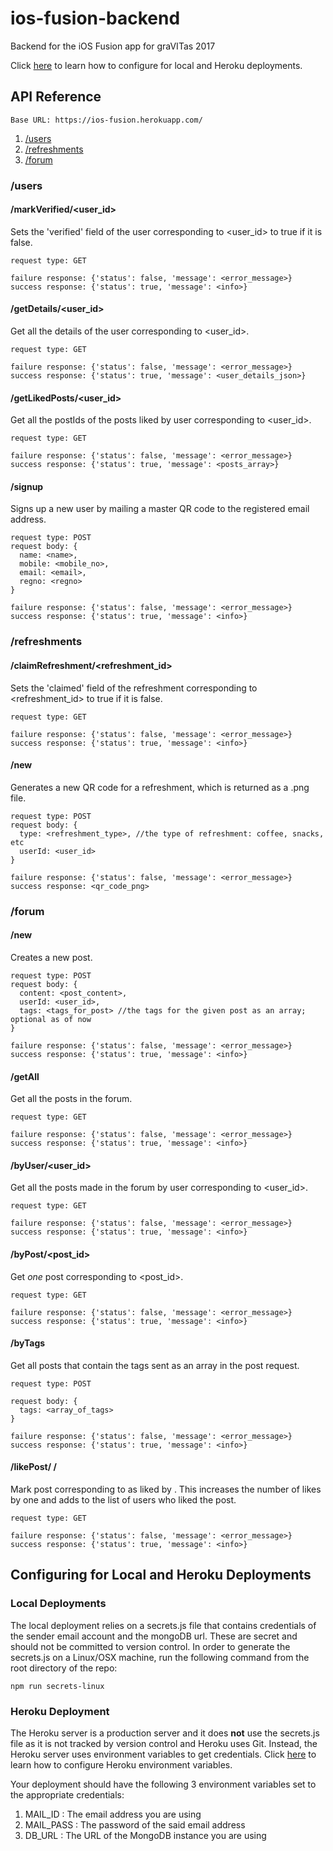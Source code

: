 # ios-fusion-backend
Backend for the iOS Fusion app for graVITas 2017

Click [here](#configuring-for-local-and-heroku-deployments) to learn how to configure for local and Heroku deployments.

## API Reference

`Base URL: https://ios-fusion.herokuapp.com/`

1. [/users](#users)
2. [/refreshments](#refreshments)
3. [/forum](#forum)


### /users

#### /markVerified/<user_id>

Sets the 'verified' field of the user corresponding to <user_id> to true if it is false.

    request type: GET

    failure response: {'status': false, 'message': <error_message>}
    success response: {'status': true, 'message': <info>}

#### /getDetails/<user_id>

Get all the details of the user corresponding to <user_id>.

    request type: GET

    failure response: {'status': false, 'message': <error_message>}
    success response: {'status': true, 'message': <user_details_json>}


#### /getLikedPosts/<user_id>

Get all the postIds of the posts liked by user corresponding to <user_id>.

    request type: GET

    failure response: {'status': false, 'message': <error_message>}
    success response: {'status': true, 'message': <posts_array>}

#### /signup

Signs up a new user by mailing a master QR code to the registered email address.

    request type: POST
    request body: {
      name: <name>,
      mobile: <mobile_no>,
      email: <email>,
      regno: <regno>
    }

    failure response: {'status': false, 'message': <error_message>}
    success response: {'status': true, 'message': <info>}

### /refreshments

#### /claimRefreshment/<refreshment_id>

Sets the 'claimed' field of the refreshment corresponding to <refreshment_id> to true if it is false.

    request type: GET

    failure response: {'status': false, 'message': <error_message>}
    success response: {'status': true, 'message': <info>}

#### /new

Generates a new QR code for a refreshment, which is returned as a .png file.

    request type: POST
    request body: {
      type: <refreshment_type>, //the type of refreshment: coffee, snacks, etc
      userId: <user_id>
    }

    failure response: {'status': false, 'message': <error_message>}
    success response: <qr_code_png>


### /forum

#### /new

Creates a new post.

    request type: POST
    request body: {
      content: <post_content>,
      userId: <user_id>,
      tags: <tags_for_post> //the tags for the given post as an array; optional as of now
    }

    failure response: {'status': false, 'message': <error_message>}
    success response: {'status': true, 'message': <info>}

#### /getAll

Get all the posts in the forum.


    request type: GET

    failure response: {'status': false, 'message': <error_message>}
    success response: {'status': true, 'message': <info>}

#### /byUser/<user_id>

Get all the posts made in the forum by user corresponding to <user_id>.

    request type: GET

    failure response: {'status': false, 'message': <error_message>}
    success response: {'status': true, 'message': <info>}

#### /byPost/<post_id>

Get *one* post corresponding to <post_id>.

    request type: GET

    failure response: {'status': false, 'message': <error_message>}
    success response: {'status': true, 'message': <info>}

#### /byTags

Get all posts that contain the tags sent as an array in the post request.

    request type: POST

    request body: {
      tags: <array_of_tags>
    }

    failure response: {'status': false, 'message': <error_message>}
    success response: {'status': true, 'message': <info>}


#### /likePost/<userId> /<postId>

Mark post corresponding to <postId> as liked by <userId>. This increases the number of likes by one and adds <userId> to the list of users who liked the post.

    request type: GET

    failure response: {'status': false, 'message': <error_message>}
    success response: {'status': true, 'message': <info>}


## Configuring for Local and Heroku Deployments

### Local Deployments

The local deployment relies on a secrets.js file that contains credentials of the sender email account and the mongoDB url. These are secret and should not be committed to version control. In order to generate the secrets.js on a Linux/OSX machine, run the following command from the root directory of the repo:

`npm run secrets-linux`

### Heroku Deployment

The Heroku server is a production server and it does **not** use the secrets.js file as it is not tracked by version control and Heroku uses Git. Instead, the Heroku server uses environment variables to get credentials. Click [here](https://devcenter.heroku.com/articles/config-vars) to learn how to configure Heroku environment variables.

Your deployment should have the following 3 environment variables set to the appropriate credentials:

1. MAIL_ID : The email address you are using
2. MAIL_PASS : The password of the said email address
3. DB_URL : The URL of the MongoDB instance you are using
